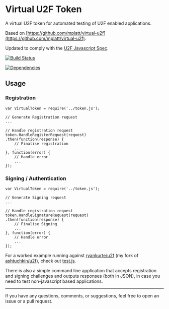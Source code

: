 # Virtual U2F Token

A virtual U2F token for automated testing of U2F enabled applications.  

Based on [https://github.com/mplatt/virtual-u2f](https://github.com/mplatt/virtual-u2f).  

Updated to comply with the [U2F Javascript Spec](https://fidoalliance.org/specs/fido-u2f-v1.0-nfc-bt-amendment-20150514/fido-u2f-javascript-api.html#dictionary-u2frequest-members).  

[![Build Status](https://travis-ci.org/ryankurte/virtual-u2f.svg)](https://travis-ci.org/ryankurte/virtual-u2f)  

[![Dependencies](https://david-dm.org/ryankurte/virtual-u2f.svg)](https://david-dm.org/ryankurte/virtual-u2f)  

## Usage


### Registration
```
var VirtualToken = require('../token.js');

// Generate Registration request
...

// Handle registration request
token.HandleRegisterRequest(request)
.then(function(response) {
    // Finalise registration
    ...
}, function(error) {
    // Handle error
    ...
});

```

### Signing / Authentication
```
var VirtualToken = require('../token.js');

// Generate Signing request
...

// Handle registration request
token.HandleSignatureRequest(request)
.then(function(response) {
    // Finalise Signing
    ...
}, function(error) {
    // Handle error
    ...
});

```

For a worked example running against [ryankurte/u2f](https://github.com/ryankurte/u2f) (my fork of [ashtuchkin/u2f](https://github.com/ashtuchkin/u2f)), check out [test.js](test/test.js).  


There is also a simple command line application that accepts registration and signing challenges and outputs responses (both in JSON), in case you need to test non-javascript based applications.

------

If you have any questions, comments, or suggestions, feel free to open an issue or a pull request.
